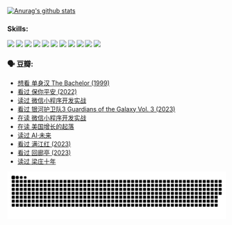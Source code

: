 
[![Anurag's github stats](https://github-readme-stats.vercel.app/api?username=w940853815)](https://github.com/anuraghazra/github-readme-stats)

### Skills:

<code><img height="32" src="https://cdn.jsdelivr.net/npm/simple-icons@v5/icons/python.svg"></code>
<code><img height="32" src="https://cdn.jsdelivr.net/npm/simple-icons@v5/icons/javascript.svg"></code>
<code><img height="32" src="https://cdn.jsdelivr.net/npm/simple-icons@v5/icons/django.svg"></code>
<code><img height="32" src="https://cdn.jsdelivr.net/npm/simple-icons@v5/icons/flask.svg"></code>
<code><img height="32" src="https://cdn.jsdelivr.net/npm/simple-icons@v5/icons/vuetify.svg"></code>
<code><img height="32" src="https://cdn.jsdelivr.net/npm/simple-icons@v5/icons/git.svg"></code>
<code><img height="32" src="https://cdn.jsdelivr.net/npm/simple-icons@v5/icons/docker.svg"></code>
<code><img height="32" src="https://cdn.jsdelivr.net/npm/simple-icons@v5/icons/postgresql.svg"></code>
<code><img height="32" src="https://cdn.jsdelivr.net/npm/simple-icons@v5/icons/elasticsearch.svg"></code>
<code><img height="32" src="https://cdn.jsdelivr.net/npm/simple-icons@v5/icons/macos.svg"></code>
<code><img height="32" src="https://cdn.jsdelivr.net/npm/simple-icons@v5/icons/linux.svg"></code>

### 🗣 豆瓣:

<!-- DOUBAN-ACTIVITIES:START -->
- [想看 单身汉 The Bachelor‎ (1999)](https://www.douban.com/people/136069238/status/4250318861/?_i=85131966)
- [看过 保你平安‎ (2022)](https://www.douban.com/people/136069238/status/4239139510/?_i=85131966)
- [读过 微信小程序开发实战](https://www.douban.com/people/136069238/status/4237321528/?_i=85131966)
- [看过 银河护卫队3 Guardians of the Galaxy Vol. 3‎ (2023)](https://www.douban.com/people/136069238/status/4236631849/?_i=85131966)
- [在读 微信小程序开发实战](https://www.douban.com/people/136069238/status/4230177692/?_i=85131966)
- [在读 美国增长的起落](https://www.douban.com/people/136069238/status/4220055912/?_i=85131966)
- [读过 AI·未来](https://www.douban.com/people/136069238/status/4220054171/?_i=85131966)
- [看过 满江红‎ (2023)](https://www.douban.com/people/136069238/status/4219146433/?_i=85131967)
- [看过 回廊亭‎ (2023)](https://www.douban.com/people/136069238/status/4215992758/?_i=85131967)
- [读过 梁庄十年](https://www.douban.com/people/136069238/status/4206664969/?_i=85131967)
<!-- DOUBAN-ACTIVITIES:END -->


![Snake animation](https://raw.githubusercontent.com/w940853815/w940853815/output/github-contribution-grid-snake.svg)

<!--
**w940853815/w940853815** is a ✨ _special_ ✨ repository because its `README.md` (this file) appears on your GitHub profile.

Here are some ideas to get you started:

- 🔭 I’m currently working on ...
- 🌱 I’m currently learning ...
- 👯 I’m looking to collaborate on ...
- 🤔 I’m looking for help with ...
- 💬 Ask me about ...
- 📫 How to reach me: ...
- 😄 Pronouns: ...
- ⚡ Fun fact: ...
-->
